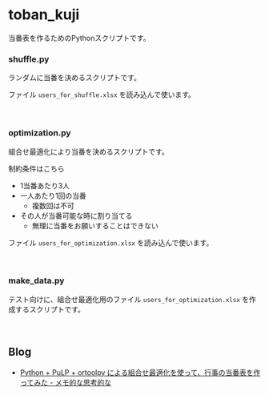 toban_kuji
===

当番表を作るためのPythonスクリプトです。

### shuffle.py

ランダムに当番を決めるスクリプトです。

ファイル `users_for_shuffle.xlsx` を読み込んで使います。

　  

### optimization.py

組合せ最適化により当番を決めるスクリプトです。

制約条件はこちら

- 1当番あたり3人
- 一人あたり1回の当番
  - 複数回は不可
- その人が当番可能な時に割り当てる
  - 無理に当番をお願いすることはできない

ファイル `users_for_optimization.xlsx` を読み込んで使います。

　  

### make_data.py

テスト向けに、組合せ最適化用のファイル `users_for_optimization.xlsx` を作成するスクリプトです。

　  

## Blog

- [Python + PuLP + ortoolpy による組合せ最適化を使って、行事の当番表を作ってみた - メモ的な思考的な](https://thinkami.hatenablog.com/entry/2021/02/02/084026)
